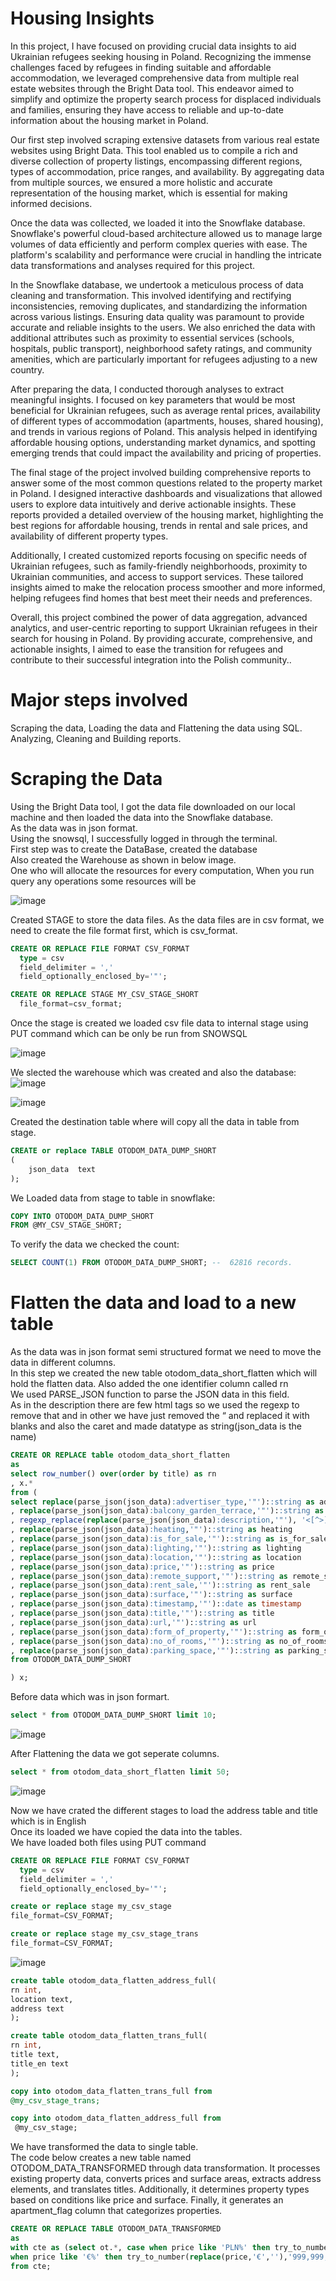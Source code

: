 # Housing Insights

In this project, I have focused on providing crucial data insights to aid Ukrainian refugees seeking housing in Poland. Recognizing the immense challenges faced by refugees in finding suitable and affordable accommodation, we leveraged comprehensive data from multiple real estate websites through the Bright Data tool. This endeavor aimed to simplify and optimize the property search process for displaced individuals and families, ensuring they have access to reliable and up-to-date information about the housing market in Poland.

Our first step involved scraping extensive datasets from various real estate websites using Bright Data. This tool enabled us to compile a rich and diverse collection of property listings, encompassing different regions, types of accommodation, price ranges, and availability. By aggregating data from multiple sources, we ensured a more holistic and accurate representation of the housing market, which is essential for making informed decisions.

Once the data was collected, we loaded it into the Snowflake database. Snowflake's powerful cloud-based architecture allowed us to manage large volumes of data efficiently and perform complex queries with ease. The platform's scalability and performance were crucial in handling the intricate data transformations and analyses required for this project.

In the Snowflake database, we undertook a meticulous process of data cleaning and transformation. This involved identifying and rectifying inconsistencies, removing duplicates, and standardizing the information across various listings. Ensuring data quality was paramount to provide accurate and reliable insights to the users. We also enriched the data with additional attributes such as proximity to essential services (schools, hospitals, public transport), neighborhood safety ratings, and community amenities, which are particularly important for refugees adjusting to a new country.

After preparing the data, I conducted thorough analyses to extract meaningful insights. I focused on key parameters that would be most beneficial for Ukrainian refugees, such as average rental prices, availability of different types of accommodation (apartments, houses, shared housing), and trends in various regions of Poland. This analysis helped in identifying affordable housing options, understanding market dynamics, and spotting emerging trends that could impact the availability and pricing of properties.

The final stage of the project involved building comprehensive reports to answer some of the most common questions related to the property market in Poland. I designed interactive dashboards and visualizations that allowed users to explore data intuitively and derive actionable insights. These reports provided a detailed overview of the housing market, highlighting the best regions for affordable housing, trends in rental and sale prices, and availability of different property types.

Additionally, I created customized reports focusing on specific needs of Ukrainian refugees, such as family-friendly neighborhoods, proximity to Ukrainian communities, and access to support services. These tailored insights aimed to make the relocation process smoother and more informed, helping refugees find homes that best meet their needs and preferences.

Overall, this project combined the power of data aggregation, advanced analytics, and user-centric reporting to support Ukrainian refugees in their search for housing in Poland. By providing accurate, comprehensive, and actionable insights, I aimed to ease the transition for refugees and contribute to their successful integration into the Polish community..<br>
 # Major steps involved
 Scraping the data, Loading the data and Flattening the data using SQL.<br>
Analyzing, Cleaning and Building reports.<br>
 # Scraping the Data<br>
Using the Bright Data tool, I got the data file downloaded on our local machine and then loaded the data into the Snowflake database.<br>
As the data was in json format.<br>
Using the snowsql, I successfully logged in through the terminal.<br>
First step was to create the DataBase, created the database<br>
Also created the Warehouse as shown in below image.<br>
One who will allocate the resources for every computation, When you run query any operations some resources will be 

![image](terminal1.png)<br>

Created STAGE to store the data files. As the data files are in csv format, we need to create the file format first, which is csv_format.<br>
```sql
CREATE OR REPLACE FILE FORMAT CSV_FORMAT
  type = csv
  field_delimiter = ','
  field_optionally_enclosed_by='"';
```
```sql
CREATE OR REPLACE STAGE MY_CSV_STAGE_SHORT
  file_format=csv_format;
```
Once the stage is created we loaded csv file data to internal stage using PUT command which can be only be run from SNOWSQL<br>

![image](terminal2.png)<br>

We slected the warehouse which was created and also the database:<br>
![image](https://github.com/Pradnya1111/Otodom_Data_Analysis_Project/assets/87003134/5550083a-6749-4a40-9097-e20df9e6e638) <br>

![image](https://github.com/Pradnya1111/Otodom_Data_Analysis_Project/assets/87003134/57bd1282-cb06-417d-95d4-536cc388f845)<br>

Created the destination table where will copy all the data in table from stage.<br>
```sql
CREATE or replace TABLE OTODOM_DATA_DUMP_SHORT
(
    json_data  text
);
```

We Loaded data from stage to table in snowflake:
```sql
COPY INTO OTODOM_DATA_DUMP_SHORT
FROM @MY_CSV_STAGE_SHORT;
```

To verify the data we checked the count:
```sql
SELECT COUNT(1) FROM OTODOM_DATA_DUMP_SHORT; --  62816 records.
```
# Flatten the data and load to a new table<br>

As the data was in json format semi structured format we need to move the data in different columns.<br>
In this step we created the new table otodom_data_short_flatten which will hold the flatten data. Also added the one identifier column called rn<br>
We used PARSE_JSON function to parse the JSON data in this field.<br>
As in the description there are few html tags so we used the regexp to remove that and in other we have just removed the “ and replaced it with blanks and also the caret and made datatype as string(json_data is the name) 

```sql
CREATE OR REPLACE table otodom_data_short_flatten
as
select row_number() over(order by title) as rn
, x.*
from (
select replace(parse_json(json_data):advertiser_type,'"')::string as advertiser_type
, replace(parse_json(json_data):balcony_garden_terrace,'"')::string as balcony_garden_terrace
, regexp_replace(replace(parse_json(json_data):description,'"'), '<[^>]+>')::string as description
, replace(parse_json(json_data):heating,'"')::string as heating
, replace(parse_json(json_data):is_for_sale,'"')::string as is_for_sale
, replace(parse_json(json_data):lighting,'"')::string as lighting
, replace(parse_json(json_data):location,'"')::string as location
, replace(parse_json(json_data):price,'"')::string as price
, replace(parse_json(json_data):remote_support,'"')::string as remote_support
, replace(parse_json(json_data):rent_sale,'"')::string as rent_sale
, replace(parse_json(json_data):surface,'"')::string as surface
, replace(parse_json(json_data):timestamp,'"')::date as timestamp
, replace(parse_json(json_data):title,'"')::string as title
, replace(parse_json(json_data):url,'"')::string as url
, replace(parse_json(json_data):form_of_property,'"')::string as form_of_property
, replace(parse_json(json_data):no_of_rooms,'"')::string as no_of_rooms
, replace(parse_json(json_data):parking_space,'"')::string as parking_space
from OTODOM_DATA_DUMP_SHORT 

) x;
```
Before data which was in json formart.<br>
```sql
select * from OTODOM_DATA_DUMP_SHORT limit 10;
```
![image](https://github.com/Pradnya1111/Otodom_Data_Analysis_Project/assets/87003134/e2a5e8fd-0b7f-4c0a-b4e8-331745064754)<br>

After Flattening the data we got seperate columns.<br>
```sql
select * from otodom_data_short_flatten limit 50;
```
![image](https://github.com/Pradnya1111/Otodom_Data_Analysis_Project/assets/87003134/523d668e-ffa8-4772-a2cb-2621a8c6e949)<br>

Now we have crated the different stages to load the address table and title which is in English<br>
Once its loaded we have copied the data into the tables.<br>
We have loaded both files using PUT command<br>
```sql
CREATE OR REPLACE FILE FORMAT CSV_FORMAT
  type = csv
  field_delimiter = ','
  field_optionally_enclosed_by='"';

create or replace stage my_csv_stage
file_format=CSV_FORMAT;

create or replace stage my_csv_stage_trans
file_format=CSV_FORMAT;
```
![image](https://github.com/Pradnya1111/Otodom_Data_Analysis_Project/assets/87003134/3c295bd2-f527-4465-b9c6-4323b192ac41)

```sql
create table otodom_data_flatten_address_full(
rn int,
location text,
address text
);

create table otodom_data_flatten_trans_full(
rn int,
title text,
title_en text
);

copy into otodom_data_flatten_trans_full from
@my_csv_stage_trans;

copy into otodom_data_flatten_address_full from
 @my_csv_stage;
```

We have transformed the data to single table.<br>
The code below creates a new table named OTODOM_DATA_TRANSFORMED through data transformation. It processes existing property data, converts prices and surface areas, extracts address elements, and translates titles. Additionally, it determines property types based on conditions like price and surface. Finally, it generates an apartment_flag column that categorizes properties.
```sql
CREATE OR REPLACE TABLE OTODOM_DATA_TRANSFORMED
as
with cte as (select ot.*, case when price like 'PLN%' then try_to_number(replace(price,'PLN ',''),'999,999,999.99') 
when price like '€%' then try_to_number(replace(price,'€',''),'999,999,999.99') * 4.43 end as price_new, try_to_double(replace(replace(replace(replace(surface,'m²',''),'м²',''),' ',''),',','.'),'9999.99') as surface_new, replace(parse_json(addr.address):suburb,'"', '') as suburb, replace(parse_json(addr.address):city,'"', '') as city, replace(parse_json(addr.address):country,'"', '') as country, trans.title_en as title_eng from otodom_data_short_flatten ot left join otodom_data_flatten_address_full addr on ot.rn=addr.rn left join otodom_data_flatten_trans_full trans on ot.rn=trans.rn) select *, case when lower(title_eng) like '%commercial%' or lower(title_eng) like '%office%' or lower(title_eng) like '%shop%' then 'non apartment' when is_for_sale = 'false' and surface_new <=330 and price_new <=55000 then 'apartment' when is_for_sale = 'false' then 'non apartment' when is_for_sale = 'true' and surface_new <=600 and price_new <=20000000 then 'apartment' when is_for_sale = 'true'  then 'non apartment' end as apartment_flag
from cte;
```





 


